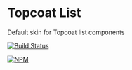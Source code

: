 Topcoat List
============

Default skin for Topcoat list components

[![Build Status](https://travis-ci.org/topcoat/list.png?branch=master)](https://travis-ci.org/topcoat/list)

[![NPM](https://nodei.co/npm/topcoat-list.png)](https://nodei.co/npm/topcoat-list/)
